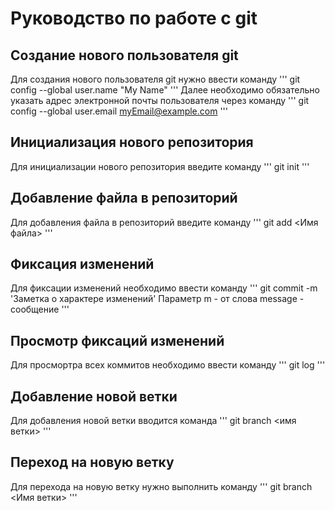 # Руководство по работе с git

## Создание нового пользователя git
Для создания нового пользователя git нужно ввести команду
'''  git config --global user.name "My Name"
'''
Далее необходимо обязательно указать адрес электронной почты пользователя через команду
'''  git config --global user.email myEmail@example.com
'''   
## Инициализация нового репозитория
Для инициализации нового репозитория введите команду
'''
  git init
'''
## Добавление файла в репозиторий
Для добавления файла в репозиторий введите команду
'''
   git add <Имя файла>
'''
## Фиксация изменений 
Для фиксации изменений необходимо ввести команду
'''
    git commit -m 'Заметка о характере изменений' Параметр m - от слова message - сообщение
'''    
## Просмотр фиксаций изменений
Для просмортра всех коммитов необходимо ввести команду
'''
  git log
'''  

## Добавление новой ветки
Для добавления новой ветки вводится команда
'''
  git branch <имя ветки>
'''  
## Переход на новую ветку
Для перехода на новую ветку нужно выполнить команду
'''
  git branch <Имя ветки>
'''
